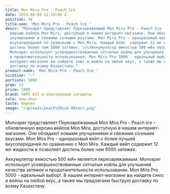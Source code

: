 ```yaml
---
title: Mon Mira Pro - Peach Ice
date: 2023-06-04 12:10:00 Z
position: 44
title-seo: 'Mon Mira Pro - Peach Ice '
descr: "Monvaper представляет Перезаряжаемый Mon Mira Pro - Peach Ice - обновленную
  версию вейпов Mon Mira, доступную в нашем интернет-магазине. Они обладают новыми
  улучшениями и свежими сочными вкусами. Mon Mira Pro - одноразовый вейп с более лучшей
  вкусопередачей по сравнению с Mon Mira. Каждый вейп  содержит 12 мл жидкости и позволяет
  достичь более чем 5000 затяжек. \n\nАккумулятор емкостью 500 мАч является перезаряжаемым.
  Monvaper использует усовершенствованные сетчатые койлы для улучшения качества затяжек
  и продолжительности использования. Mon Mira Pro 5000 - идеальный выбор!. В нашем
  интернет-магазине вы найдете снюс и вейпы на любой вкус, а также мы предлагаем быструю
  доставку по всему Казахстану."
product-name: 'Mon Mira Pro - Peach Ice '
nicotine: "-"
portions: 5000
gram: 12
price: 2400
brand: VAPE KIT и электронные сигареты
sale: new-snus
taste: Персик
image: "/uploads/peach%20ice-88cecc.png"
---
```


Monvaper представляет Перезаряжаемый Mon Mira Pro - Peach Ice - обновленную версию вейпов Mon Mira, доступную в нашем интернет-магазине. Они обладают новыми улучшениями и свежими сочными вкусами. Mon Mira Pro - одноразовый вейп с более лучшей вкусопередачей по сравнению с Mon Mira. Каждый вейп  содержит 12 мл жидкости и позволяет достичь более чем 5000 затяжек. 

Аккумулятор емкостью 500 мАч является перезаряжаемым. Monvaper использует усовершенствованные сетчатые койлы для улучшения качества затяжек и продолжительности использования. Mon Mira Pro 5000 - идеальный выбор!. В нашем интернет-магазине вы найдете снюс и вейпы на любой вкус, а также мы предлагаем быструю доставку по всему Казахстану.